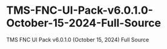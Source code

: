 # TMS-FNC-UI-Pack-v6.0.1.0-October-15-2024-Full-Source
TMS FNC UI Pack v6.0.1.0 (October 15, 2024) Full Source
